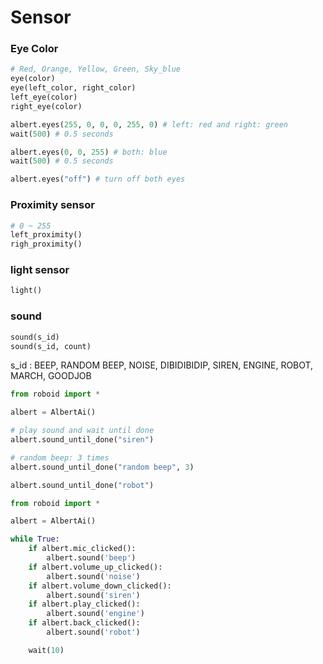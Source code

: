 # Sensor

### Eye Color

```python
# Red, Orange, Yellow, Green, Sky_blue
eye(color)
eye(left_color, right_color)
left_eye(color)
right_eye(color)
```
```python
albert.eyes(255, 0, 0, 0, 255, 0) # left: red and right: green
wait(500) # 0.5 seconds

albert.eyes(0, 0, 255) # both: blue
wait(500) # 0.5 seconds

albert.eyes("off") # turn off both eyes
```

### Proximity sensor
```python
# 0 ~ 255
left_proximity()
righ_proximity()
```

### light sensor
```python
light()

```

### sound
```python
sound(s_id)
sound(s_id, count)
```
s_id : BEEP, RANDOM BEEP, NOISE, DIBIDIBIDIP, SIREN, ENGINE, ROBOT, MARCH, GOODJOB

```python
from roboid import *

albert = AlbertAi()

# play sound and wait until done
albert.sound_until_done("siren")

# random beep: 3 times
albert.sound_until_done("random beep", 3)

albert.sound_until_done("robot")
```
```python
from roboid import *

albert = AlbertAi()

while True:
    if albert.mic_clicked():
        albert.sound('beep')
    if albert.volume_up_clicked():
        albert.sound('noise')
    if albert.volume_down_clicked():
        albert.sound('siren')
    if albert.play_clicked():
        albert.sound('engine')
    if albert.back_clicked():
        albert.sound('robot')

    wait(10)
```
